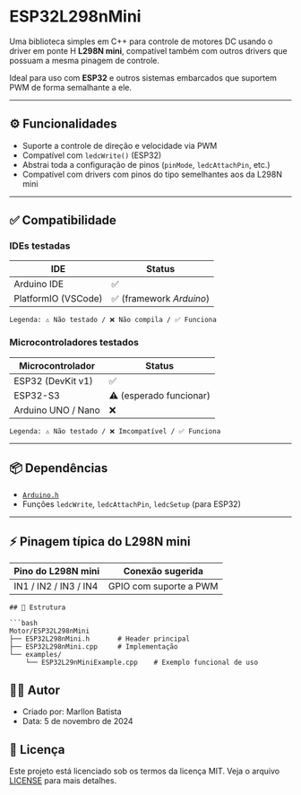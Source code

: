 # ESP32L298nMini

Uma biblioteca simples em C++ para controle de motores DC usando o driver em ponte H **L298N mini**, compatível também com outros drivers que possuam a mesma pinagem de controle.

Ideal para uso com **ESP32** e outros sistemas embarcados que suportem PWM de forma semalhante a ele.

---

## ⚙️ Funcionalidades

- Suporte a controle de direção e velocidade via PWM
- Compatível com `ledcWrite()` (ESP32)
- Abstrai toda a configuração de pinos (`pinMode`, `ledcAttachPin`, etc.)
- Compatível com drivers com pinos do tipo semelhantes aos da L298N mini

---

## ✅ Compatibilidade

### IDEs testadas

| IDE                 | Status                   |
| ------------------- | ------------------------ |
| Arduino IDE         | ✅                       |
| PlatformIO (VSCode) | ✅ (framework _Arduino_) |

`Legenda: ⚠️ Não testado / ❌ Não compila / ✅ Funciona `

### Microcontroladores testados

| Microcontrolador   | Status                  |
| ------------------ | ----------------------- |
| ESP32 (DevKit v1)  | ✅                      |
| ESP32-S3           | ⚠️ (esperado funcionar) |
| Arduino UNO / Nano | ❌                      |

`Legenda: ⚠️ Não testado / ❌ Imcompatível / ✅ Funciona `

---

## 📦 Dependências

- [`Arduino.h`](https://docs.arduino.cc/language-reference/pt/)
- Funções `ledcWrite`, `ledcAttachPin`, `ledcSetup` (para ESP32)

---

## ⚡ Pinagem típica do L298N mini

| Pino do L298N mini    | Conexão sugerida       |
| --------------------- | ---------------------- |
| IN1 / IN2 / IN3 / IN4 | GPIO com suporte a PWM |

````
## 📁 Estrutura

```bash
Motor/ESP32L298nMini
├── ESP32L298nMini.h       # Header principal
├── ESP32L298nMini.cpp     # Implementação
└── examples/
    └── ESP32L29nMiniExample.cpp    # Exemplo funcional de uso
````

## 👨‍💻 Autor

- Criado por: Marllon Batista
- Data: 5 de novembro de 2024

## 📝 Licença

Este projeto está licenciado sob os termos da licença MIT. Veja o arquivo [LICENSE](LICENSE) para mais detalhes.
